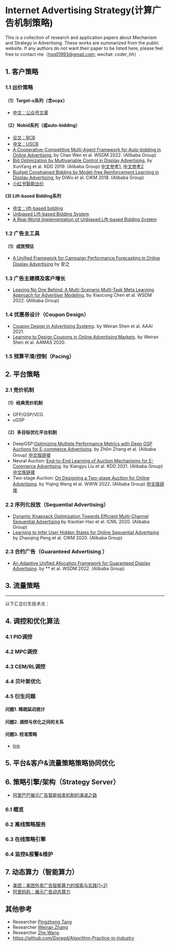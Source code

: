 # Internet Advertising Strategy(计算广告机制策略)
This is a collection of research and application papers about Mechanism and Strategy in Advertising. These works are summarized from the public website. If any authors do not want their paper to be listed here, please feel free to contact me（hsg01993@gmail.com; wechat: coder_hh）.

## 1. 客户策略
### 1.1 出价策略
#### （1）Target-x系列（含ocpx）
- [中文：公众号文章](https://mp.weixin.qq.com/mp/appmsgalbum?__biz=MzU2MDE5MzA2Ng==&action=getalbum&album_id=1362906257140858882&scene=173&from_msgid=2247485036&from_itemidx=1&count=3&nolastread=1#wechat_redirect)

#### （2）Nobid系列（或auto-bidding）
- [论文：BCB](https://arxiv.org/abs/1802.08365)
- [中文：USCB](https://zhuanlan.zhihu.com/p/415040447)
- [A Cooperative-Competitive Multi-Agent Framework for Auto-bidding in Online Advertising.](https://arxiv.org/abs/2106.06224) by Chao Wen et al. WSDM 2022. (Alibaba Group)
- [Bid Optimization by Multivariable Control in Display Advertising.](https://arxiv.org/abs/1905.10928) by XunYang et al. KDD 2019. (Alibaba Group) [中文参考1](https://wulc.me/2020/07/19/%E3%80%8ABid%20Optimization%20by%20Multivariable%20Control%20in%20Display%20Advertising%E3%80%8B%E9%98%85%E8%AF%BB%E7%AC%94%E8%AE%B0/), [中文参考2](https://www.arvinzyy.cn/2022/06/06/Bid-Optimization-by-Multivariable-Control-in-Display-Advertising/)
- [Budget Constrained Bidding by Model-free Reinforcement Learning in Display Advertising.](https://arxiv.org/abs/1802.08365) by DiWu et al. CIKM 2018. (Alibaba Group)
- [小红书智能出价](https://mp.weixin.qq.com/s/zRTEQ-1PB2epnZsLE5_qMg)

#### (3) Lift-based Bidding系列
- [中文：lift-based bidding](https://zhuanlan.zhihu.com/p/24801130)
- [Unbiased Lift-based Bidding System](https://arxiv.org/pdf/2007.04002.pdf)
- [A Real-World Implementation of Unbiased Lift-based Bidding System](https://arxiv.org/abs/2202.13868)


### 1.2 广告主工具
#### （1）成效预估
- [A Unified Framework for Campaign Performance Forecasting in
Online Display Advertising](https://arxiv.org/pdf/2202.11877v1.pdf) by 安之

### 1.3 广告主建模及客户增长
- [Leaving No One Behind: A Multi-Scenario Multi-Task Meta Learning Approach for Advertiser Modeling.]() by Xiaocong Chen et al. WSDM 2022.  (Alibaba Group) 

### 1.4 优惠券设计（Coupon Design）
- [Coupon Design in Advertising Systems](https://www.weiran-shen.info/swr_page_files/coupon_design_in_advertising_systems.pdf). by Weiran Shen et al. AAAI 2021.
- [Learning to Design Coupons in Online Advertising Markets](http://ifaamas.org/Proceedings/aamas2020/pdfs/p1242.pdf). by Weiran Shen et al. AAMAS 2020.

### 1.5 预算平滑/控制（Pacing）


## 2. 平台策略
### 2.1 竞价机制
#### （1）经典竞价机制
- GFP/GSP/VCG
- uGSP
#### （2）多目标优化平台机制
- DeepGSP:[Optimizing Multiple Performance Metrics with Deep GSP Auctions for E-commerce Advertising](https://arxiv.org/abs/2012.02930). by Zhilin Zhang et al. (Alibaba Group) [中文版链接](https://zhuanlan.zhihu.com/p/483201989)
- Neural Auction: [End-to-End Learning of Auction Mechanisms for E-Commerce Advertising](https://arxiv.org/abs/2106.03593?spm=ata.21736010.0.0.4e9c7536qSQxJQ&file=2106.03593). by Xiangyu Liu et al. KDD 2021. (Alibaba Group) [中文版链接](https://zhuanlan.zhihu.com/p/412872425)  
- Two-stage Auction: [On Designing a Two-stage Auction for Online Advertising](https://arxiv.org/abs/2111.05555). by Yiqing Wang et al. WWW 2022. (Alibaba Group) [中文版链接](https://zhuanlan.zhihu.com/p/502537787) 

### 2.2 序列化投放（Sequential Advertising）
- [Dynamic Knapsack Optimization Towards Efficient Multi-Channel Sequential Advertising](https://arxiv.org/abs/2006.16312) by Xiaotian Hao et al. ICML 2020. (Alibaba Group)
- [Learning to Infer User Hidden States for Online Sequential Advertising](https://arxiv.org/abs/2009.01453) by Zhaoqing Peng et al. CIKM 2020. (Alibaba Group)

### 2.3 合约广告（Guaranteed Advertising ）
- [An Adaptive Unified Allocation Framework for Guaranteed Display Advertising](). by ** et al. WSDM 2022. (Alibaba Group)

## 3. 流量策略


---
以下汇总衍生技术点：
## 4. 调控和优化算法
### 4.1 PID调控
### 4.2 MPC调控
### 4.3 CEM/RL调控
### 4.4 贝叶斯优化
### 4.5 衍生问题
#### 问题1. 稀疏延迟统计
#### 问题2. 调控与优化之间的关系
#### 问题3. 校准策略
- [link](https://github.com/huangsg1/uncertainty-calibration)

## 5. 平台&客户&流量策略策略协同优化

## 6. 策略引擎/架构（Strategy Server）
- [阿里巴巴展示广告智能拍卖机制的演进之路](https://mp.weixin.qq.com/s/bHiEt1RLUDN9Zt2MSjCxaQ)
### 6.1 概览
### 6.2 离线策略服务
### 6.3 在线策略引擎
### 6.4 监控&报警&维护

## 7. 动态算力（智能算力）
- [美团：美团外卖广告智能算力的探索与实践(1~2)](https://tech.meituan.com/2022/04/28/evolutionary-strategies-based-multi-action-computation-allocation.html)
- [阿里妈妈：展示广告动态算力](https://zhuanlan.zhihu.com/p/573230085)


## 其他参考
- Researcher [Pingzhong Tang](http://people.iiis.tsinghua.edu.cn/~kenshin/)
- Researcher [Weinan Zhang](https://github.com/wnzhang/rtb-papers)
- Researcher [Zhe Wang](https://github.com/wzhe06/Ad-papers)
- https://github.com/Doragd/Algorithm-Practice-in-Industry
